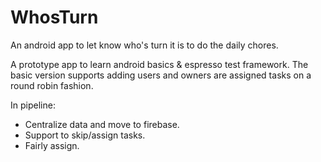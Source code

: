 # WhosTurn
An android app to let know who's turn it is to do the daily chores.

A prototype app to learn android basics & espresso test framework. The basic version supports adding users and owners are assigned tasks on a round robin fashion.

In pipeline:
<ul>
  <li>Centralize data and move to firebase.
<li>Support to skip/assign tasks.
<li>Fairly assign.
  </ul>
